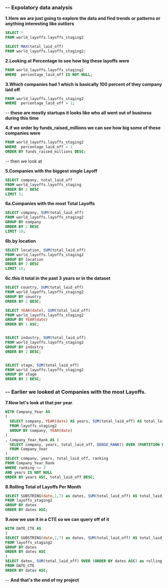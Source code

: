 ### -- Expolatory data analysis

 **1.Here we are just going to explore the data and find trends or patterns or anything interesting like outliers**

```sql
SELECT * 
FROM world_layoffs.layoffs_staging2

SELECT MAX(total_laid_off)
FROM world_layoffs.layoffs_staging2;
```

 **2.Looking at Percentage to see how big these layoffs were**
```sql SELECT MAX(percentage_laid_off),  MIN(percentage_laid_off)
FROM world_layoffs.layoffs_staging2
WHERE  percentage_laid_off IS NOT NULL;
```
**3.Which companies had 1 which is basically 100 percent of they company laid off**
```sql SELECT *
FROM world_layoffs.layoffs_staging2
WHERE  percentage_laid_off = 1;
```
-- **these are mostly startups it looks like who all went out of business during this time**

**4.if we order by funds_raised_millions we can see how big some of these companies were**
```sql SELECT *
FROM world_layoffs.layoffs_staging2
WHERE  percentage_laid_off = 1
ORDER BY funds_raised_millions DESC;
```


-- then we look at



 **5.Companies with the biggest single Layoff**
```sql
SELECT company, total_laid_off
FROM world_layoffs.layoffs_staging
ORDER BY 2 DESC
LIMIT 5;
```

**6a.Companies with the most Total Layoffs**
```sql
SELECT company, SUM(total_laid_off)
FROM world_layoffs.layoffs_staging2
GROUP BY company
ORDER BY 2 DESC
LIMIT 10;
```


**6b.by location**
```sql
SELECT location, SUM(total_laid_off)
FROM world_layoffs.layoffs_staging2
GROUP BY location
ORDER BY 2 DESC
LIMIT 10;
```
 **6c.this it total in the past 3 years or in the dataset**
```sql
SELECT country, SUM(total_laid_off)
FROM world_layoffs.layoffs_staging2
GROUP BY country
ORDER BY 2 DESC;

SELECT YEAR(date), SUM(total_laid_off)
FROM world_layoffs.layoffs_staging2
GROUP BY YEAR(date)
ORDER BY 1 ASC;


SELECT industry, SUM(total_laid_off)
FROM world_layoffs.layoffs_staging2
GROUP BY industry
ORDER BY 2 DESC;


SELECT stage, SUM(total_laid_off)
FROM world_layoffs.layoffs_staging2
GROUP BY stage
ORDER BY 2 DESC;
```




### -- Earlier we looked at Companies with the most Layoffs. 
**7.Now let's look at that per year**.

```sql
WITH Company_Year AS 
(
  SELECT company, YEAR(date) AS years, SUM(total_laid_off) AS total_laid_off
  FROM layoffs_staging2
  GROUP BY company, YEAR(date)
)
, Company_Year_Rank AS (
  SELECT company, years, total_laid_off, DENSE_RANK() OVER (PARTITION BY years ORDER BY total_laid_off DESC) AS ranking
  FROM Company_Year
)
SELECT company, years, total_laid_off, ranking
FROM Company_Year_Rank
WHERE ranking <= 3
AND years IS NOT NULL
ORDER BY years ASC, total_laid_off DESC;
```



**8.Rolling Total of Layoffs Per Month**
```sql
SELECT SUBSTRING(date,1,7) as dates, SUM(total_laid_off) AS total_laid_off
FROM layoffs_staging2
GROUP BY dates
ORDER BY dates ASC;
```
**9.now we use it in a CTE so we can query off of it**
```sql
WITH DATE_CTE AS 
(
SELECT SUBSTRING(date,1,7) as dates, SUM(total_laid_off) AS total_laid_off
FROM layoffs_staging2
GROUP BY dates
ORDER BY dates ASC
)
SELECT dates, SUM(total_laid_off) OVER (ORDER BY dates ASC) as rolling_total_layoffs
FROM DATE_CTE
ORDER BY dates ASC;
```

-- **And that's the end of my project**
